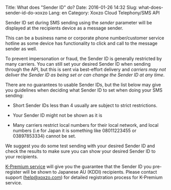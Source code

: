 Title: What does "Sender ID" do?
Date: 2016-01-26 14:32
Slug: what-does-sender-id-do-xoxzo
Lang: en
Category: Xoxzo Cloud Telephony/SMS API

Sender ID set during SMS sending using the *sender* parameter will be displayed at the recipients device as a message sender.

This can be a business name or corporate phone number/customer service hotline as some device has functionality to click and call to the message sender as well. 

To prevent impersonation or fraud, the Sender ID is generally restricted by many carriers. You can still set your desired Sender ID when sending through the API, but this is sent via best-effort delivery and *carriers may not deliver the Sender ID as being set or can change the Sender ID at any time*.

There are no guarantees to usable Sender IDs, but the list below may give you guidelines when deciding what Sender ID to set when doing your SMS sending:

* Short Sender IDs less than 4 usually are subject to strict restrictions.

* Your Sender ID might not be shown as it is

* Many carriers restrict local numbers for their local network, and local numbers (i.e for Japan it is something like 08011223455 or 03897853334) cannot be set.

We suggest you do some test sending with your desired Sender ID and check the results to make sure you can show your desired Sender ID to your recipients.

[K-Premium service](https://www.xoxzo.com/en/about/sms-api/#k-premium) will give you the guarantee that the Sender ID you pre-register will be shown to Japanese AU (KDDI) recipients. Please contact support (help@xoxzo.com) for detailed registration process for K-Premium service.
